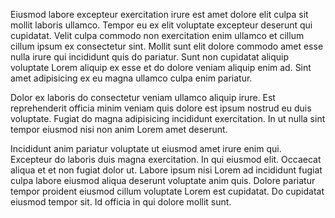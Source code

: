 Eiusmod labore excepteur exercitation irure est amet dolore elit culpa sit mollit laboris ullamco. Tempor eu ex elit voluptate excepteur deserunt qui cupidatat. Velit culpa commodo non exercitation enim ullamco et cillum cillum ipsum ex consectetur sint. Mollit sunt elit dolore commodo amet esse nulla irure qui incididunt quis do pariatur. Sunt non cupidatat aliquip voluptate Lorem aliquip ex esse et do dolore veniam aliquip enim ad. Sint amet adipisicing ex eu magna ullamco culpa enim pariatur.

Dolor ex laboris do consectetur veniam ullamco aliquip irure. Est reprehenderit officia minim veniam quis dolore est ipsum nostrud eu duis voluptate. Fugiat do magna adipisicing incididunt exercitation. In ut nulla sint tempor eiusmod nisi non anim Lorem amet deserunt.

Incididunt anim pariatur voluptate ut eiusmod amet irure enim qui. Excepteur do laboris duis magna exercitation. In qui eiusmod elit. Occaecat aliqua et et non fugiat dolor ut. Labore ipsum nisi Lorem ad incididunt fugiat culpa labore eiusmod aliqua deserunt voluptate anim quis. Dolore pariatur tempor proident eiusmod cillum voluptate Lorem est cupidatat. Do cupidatat eiusmod tempor sit. Id officia in qui dolore mollit sunt.